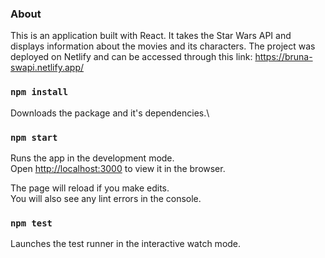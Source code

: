 ### About

This is an application built with React. It takes the Star Wars API and displays information about the movies and its characters. The project was deployed on Netlify and can be accessed through this link: https://bruna-swapi.netlify.app/

### `npm install`

Downloads the package and it's dependencies.\

### `npm start`

Runs the app in the development mode.\
Open [http://localhost:3000](http://localhost:3000) to view it in the browser.

The page will reload if you make edits.\
You will also see any lint errors in the console.

### `npm test`

Launches the test runner in the interactive watch mode.



